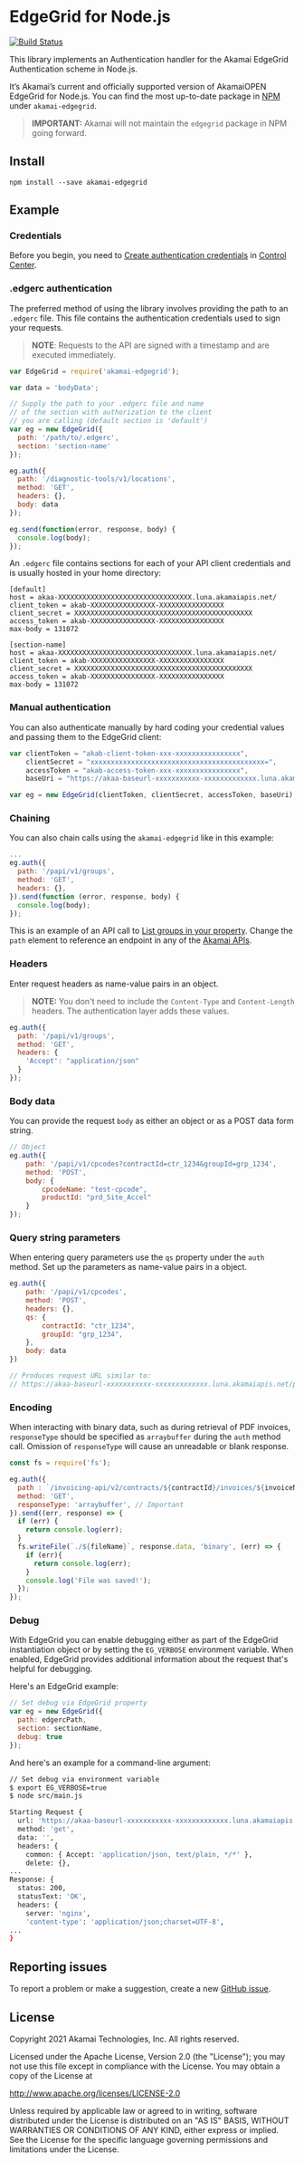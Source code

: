 # EdgeGrid for Node.js

[![Build Status](https://travis-ci.org/akamai/AkamaiOPEN-edgegrid-node.svg?branch=master)](https://travis-ci.org/akamai/AkamaiOPEN-edgegrid-node)

This library implements an Authentication handler for the Akamai EdgeGrid Authentication scheme in Node.js. 

It’s Akamai’s current and officially supported version of AkamaiOPEN EdgeGrid for Node.js. 
You can find the most up-to-date package in [NPM](https://www.npmjs.com/package/akamai-edgegrid) under `akamai-edgegrid`.

> __IMPORTANT:__ Akamai will not maintain the `edgegrid` package in NPM going forward.

## Install

`npm install --save akamai-edgegrid`

## Example

### Credentials

Before you begin, you need to [Create authentication credentials](https://techdocs.akamai.com/developer/docs/set-up-authentication-credentials) in [Control Center](https://control.akamai.com).

### .edgerc authentication

The preferred method of using the library involves providing the path to an `.edgerc` file. This file contains the authentication credentials used to sign your requests.

> __NOTE__: Requests to the API are signed with a timestamp and are executed immediately.

```javascript
var EdgeGrid = require('akamai-edgegrid');

var data = 'bodyData';

// Supply the path to your .edgerc file and name
// of the section with authorization to the client
// you are calling (default section is 'default')
var eg = new EdgeGrid({
  path: '/path/to/.edgerc',
  section: 'section-name'
});

eg.auth({
  path: '/diagnostic-tools/v1/locations',
  method: 'GET',
  headers: {},
  body: data
});

eg.send(function(error, response, body) {
  console.log(body);
});
```

An `.edgerc` file contains sections for each of your API client credentials and is usually hosted in your home directory:

```plaintext
[default]
host = akaa-XXXXXXXXXXXXXXXXXXXXXXXXXXXXXXXXX.luna.akamaiapis.net/
client_token = akab-XXXXXXXXXXXXXXXX-XXXXXXXXXXXXXXXX
client_secret = XXXXXXXXXXXXXXXXXXXXXXXXXXXXXXXXXXXXXXXXXXXX
access_token = akab-XXXXXXXXXXXXXXXX-XXXXXXXXXXXXXXXX
max-body = 131072

[section-name]
host = akaa-XXXXXXXXXXXXXXXXXXXXXXXXXXXXXXXXX.luna.akamaiapis.net/
client_token = akab-XXXXXXXXXXXXXXXX-XXXXXXXXXXXXXXXX
client_secret = XXXXXXXXXXXXXXXXXXXXXXXXXXXXXXXXXXXXXXXXXXXX
access_token = akab-XXXXXXXXXXXXXXXX-XXXXXXXXXXXXXXXX
max-body = 131072
```

### Manual authentication

You can also authenticate manually by hard coding your credential values and passing them to the EdgeGrid client:

```javascript
var clientToken = "akab-client-token-xxx-xxxxxxxxxxxxxxxx",
    clientSecret = "xxxxxxxxxxxxxxxxxxxxxxxxxxxxxxxxxxxxxxxxxxx=",
    accessToken = "akab-access-token-xxx-xxxxxxxxxxxxxxxx",
    baseUri = "https://akaa-baseurl-xxxxxxxxxxx-xxxxxxxxxxxxx.luna.akamaiapis.net/";

var eg = new EdgeGrid(clientToken, clientSecret, accessToken, baseUri);
```

### Chaining

You can also chain calls using the `akamai-edgegrid` like in this example:

```javascript
...
eg.auth({
  path: '/papi/v1/groups',
  method: 'GET',
  headers: {},
}).send(function (error, response, body) {
  console.log(body);
});
```

This is an example of an API call to [List groups in your property](https://developer.akamai.com/api/core_features/property_manager/v1.html#getgroups). Change the `path` element to reference an endpoint in any of the [Akamai APIs](https://developer.akamai.com/api).

### Headers

Enter request headers as name-value pairs in an object. 

> **NOTE:** You don't need to include the `Content-Type` and `Content-Length` headers. The authentication layer adds these values.

```javascript
eg.auth({
  path: '/papi/v1/groups',
  method: 'GET',
  headers: {
    'Accept': "application/json"
  }
});
```

### Body data

You can provide the request `body` as either an object or as a POST data form string.

```javascript
// Object
eg.auth({
    path: '/papi/v1/cpcodes?contractId=ctr_1234&groupId=grp_1234',
    method: 'POST',
    body: {
        cpcodeName: "test-cpcode",
        productId: "prd_Site_Accel"
    }
});
```
  
### Query string parameters

When entering query parameters use the `qs` property under the `auth` method. Set up the parameters as name-value pairs in a object.

```javascript
eg.auth({
    path: '/papi/v1/cpcodes',
    method: 'POST',
    headers: {},
    qs: {
        contractId: "ctr_1234",
        groupId: "grp_1234",
    },
    body: data
})

// Produces request URL similar to:
// https://akaa-baseurl-xxxxxxxxxxx-xxxxxxxxxxxxx.luna.akamaiapis.net/papi/v1/cpcodes?contractId=ctr_1234&groupId=grp_1234
```

### Encoding

When interacting with binary data, such as during retrieval of PDF invoices, `responseType` should be specified as `arraybuffer` during the `auth` method call. Omission of `responseType` will cause an unreadable or blank response.

```javascript
const fs = require('fs');

eg.auth({
  path : `/invoicing-api/v2/contracts/${contractId}/invoices/${invoiceNumber}/files/${fileName}`,
  method: 'GET',
  responseType: 'arraybuffer', // Important
}).send((err, response) => {
  if (err) {
    return console.log(err);
  }
  fs.writeFile(`./${fileName}`, response.data, 'binary', (err) => {
    if (err){
      return console.log(err);
    }
    console.log('File was saved!');
  });
});
```

### Debug

With EdgeGrid you can enable debugging either as part of the EdgeGrid instantiation object
or by setting the `EG_VERBOSE` environment variable. When enabled, EdgeGrid provides 
additional information about the request that's helpful for debugging.

Here's an EdgeGrid example:

```javascript
// Set debug via EdgeGrid property
var eg = new EdgeGrid({
  path: edgercPath,
  section: sectionName,
  debug: true
});
```

And here's an example for a command-line argument:

```bash
// Set debug via environment variable
$ export EG_VERBOSE=true
$ node src/main.js

Starting Request {
  url: 'https://akaa-baseurl-xxxxxxxxxxx-xxxxxxxxxxxxx.luna.akamaiapis.net/papi/v1/groups',
  method: 'get',
  data: '',
  headers: {
    common: { Accept: 'application/json, text/plain, */*' },
    delete: {},
...
Response: {
  status: 200,
  statusText: 'OK',
  headers: {
    server: 'nginx',
    'content-type': 'application/json;charset=UTF-8',
...
}
```

## Reporting issues

To report a problem or make a suggestion, create a new [GitHub issue](https://github.com/akamai/AkamaiOPEN-edgegrid-node/issues).

## License

Copyright 2021 Akamai Technologies, Inc. All rights reserved.

Licensed under the Apache License, Version 2.0 (the "License");
you may not use this file except in compliance with the License.
You may obtain a copy of the License at

 http://www.apache.org/licenses/LICENSE-2.0

Unless required by applicable law or agreed to in writing, software
distributed under the License is distributed on an "AS IS" BASIS,
WITHOUT WARRANTIES OR CONDITIONS OF ANY KIND, either express or implied.
See the License for the specific language governing permissions and
limitations under the License.
